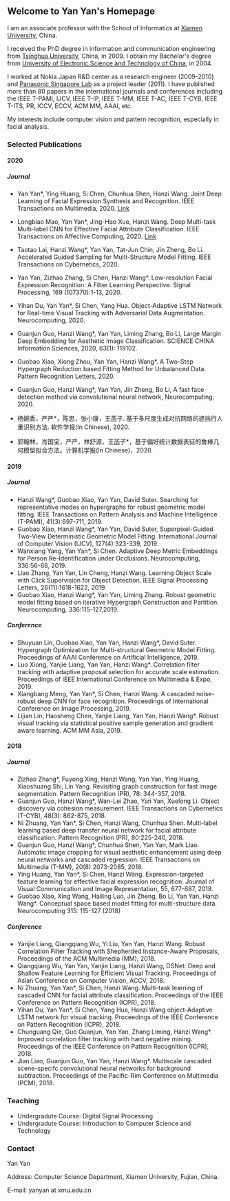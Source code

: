 ## Welcome to Yan Yan's Homepage

I am an associate professor with the School of Informatics at [Xiamen University](http://www.xmu.edu.cn), China. 

I received the PhD  degree in information and communication engineering from [Tsinghua University](http://www.tsinghua.edu.cn), China, in 2009.
I obtain my Bachelor's degree from [University of Electronic Science and Technology of China](http://www.uestc.edu.cn), in 2004.

I worked at Nokia Japan R&D center as a research engineer (2009-2010) and [Panasonic Singapore Lab](http://www.prdcsg.panasonic.com.sg/) as a project leader (2011). I have  published more than 80 papers in the international journals and conferences including the IEEE T-PAMI, IJCV, IEEE T-IP, IEEE T-MM, IEEE T-AC, IEEE T-CYB, IEEE T-ITS, PR, ICCV, ECCV, ACM MM, AAAI, etc. 

My interests include computer vision and pattern recognition, especially in facial analysis.

### Selected Publications

####  2020
##### Journal
- Yan Yan*, Ying Huang, Si Chen, Chunhua Shen, Hanzi Wang. Joint Deep Learning of Facial Expression Synthesis and Recognition. IEEE Transactions on Multimedia, 2020. [Link](https://ieeexplore.ieee.org/abstract/document/8943107)
- Longbiao Mao, Yan Yan*, Jing-Hao Xue, Hanzi Wang. Deep Multi-task Multi-label CNN for Effective Facial Attribute Classification. IEEE Transactions on Affective Computing, 2020. [Link](https://ieeexplore.ieee.org/document/8967026)
- Taotao Lai, Hanzi Wang*, Yan Yan, Tat-Jun Chin, Jin Zheng, Bo Li. Accelerated Guided Sampling for Multi-Structure Model Fitting. IEEE Transactions on Cybernetics, 2020.
- Yan Yan, Zizhao Zhang, Si Chen, Hanzi Wang*. Low-resolution Facial Expression Recognition: A Filter Learning Perspective. Signal Processing, 169 (107370):1-13, 2020.
- Yihan Du, Yan Yan*, Si Chen, Yang Hua. Object-Adaptive LSTM Network for Real-time Visual Tracking with Adversarial Data Augmentation. Neurocomputing, 2020.
- Guanjun Guo, Hanzi Wang*, Yan Yan, Liming Zhang, Bo Li, Large Margin Deep Embedding for Aesthetic Image Classification. SCIENCE CHINA Information Sciences, 2020, 63(1): 119102.
- Guobao Xiao, Xiong Zhou, Yan Yan, Hanzi Wang*.  A Two-Step Hypergraph Reduction based Fitting Method for Unbalanced Data. Pattern Recognition Letters, 2020.
- Guanjun Guo, Hanzi Wang*, Yan Yan, Jin Zheng, Bo Li, A fast face detection method via convolutional neural network, Neurocomputing, 2020.

- 杨婉香，严严*，陈思，张小康，王菡子. 基于多尺度生成对抗网络的遮挡行人重识别方法. 软件学报(In Chinese), 2020.
- 郭翰林，肖国宝，严严，林舒源，王菡子*，基于偏好统计数据表征的鲁棒几何模型拟合方法。计算机学报(In Chinese)，2020.


#### 2019
##### Journal
- Hanzi Wang*, Guobao Xiao, Yan Yan, David Suter. Searching for representative modes on hypergraphs for robust geometric model fitting. IEEE Transactions on Pattern Analysis and Machine Intelligence (T-PAMI), 41(3):697-711, 2019.
- Guobao Xiao, Hanzi Wang*, Yan Yan, David Suter, Superpixel-Guided Two-View Deterministic Geometric Model Fitting. International Journal of Computer Vision (IJCV), 127(4):323-339, 2019.
- Wanxiang Yang, Yan Yan*, Si Chen. Adaptive Deep Metric Embeddings for Person Re-Identification under Occlusions. Neurocomputing, 336:56-66, 2019.
- Liao Zhang, Yan Yan, Lin Cheng, Hanzi Wang. Learning Object Scale with Click Supervision for Object Detection. IEEE Signal Processing Letters, 26(11):1618-1622, 2019.
- Guobao Xiao, Hanzi Wang*, Yan Yan, Liming Zhang. Robust geometric model fitting based on iterative Hypergraph Construction and Partition. Neurocomputing, 336:115-127,2019.

##### Conference
- Shuyuan Lin, Guobao Xiao, Yan Yan, Hanzi Wang*, David Suter. Hypergraph Optimization for Multi-structural Geometric Model Fitting. Proceedings of AAAI Conference on Artificial Intelligence, 2019.
- Luo Xiong, Yanjie Liang, Yan Yan, Hanzi Wang*. Correlation filter tracking with adaptive proposal selection for accurate scale estimation. Proceedings of IEEE International Conference on Multimedia & Expo, 2019.
- Xiangbang Meng, Yan Yan*, Si Chen, Hanzi Wang. A cascaded noise-robust deep CNN for face recognition. Proceedings of International Conference on Image Processing, 2019.
- Lijian Lin, Haosheng Chen, Yanjie Liang, Yan Yan, Hanzi Wang*. Robust visual tracking via statistical positive sample generation and gradient aware learning. ACM MM Asia, 2019.

#### 2018
##### Journal
- Zizhao Zhang*, Fuyong Xing, Hanzi Wang, Yan Yan, Ying Huang, Xiaoshuang Shi, Lin Yang. Revisiting graph construction for fast image segmentation. Pattern Recognition (PR), 78: 344-357, 2018.
- Guanjun Guo, Hanzi Wang*, Wan-Lei Zhao, Yan Yan, Xuelong Li. Object discovery via cohesion measurement. IEEE Transactions on Cybernetics (T-CYB), 48(3): 862-875, 2018.
- Ni Zhuang, Yan Yan*, Si Chen, Hanzi Wang, Chunhua Shen. Multi-label learning based deep transfer neural network for facial attribute classification. Pattern Recognition (PR), 80:225-240, 2018.
- Guanjun Guo, Hanzi Wang*, Chunhua Shen, Yan Yan, Mark Liao. Automatic image cropping for visual aesthetic enhancement using deep neural networks and cascaded regression. IEEE Transactions on Multimedia (T-MM), 20(8):2073-2085, 2018.
- Ying Huang, Yan Yan*, Si Chen, Hanzi Wang. Expression-targeted feature learning for effective facial expression recognition. Journal of Visual Communication and Image Representation, 55, 677-687, 2018.
- Guobao Xiao, Xing Wang, Hailing Luo, Jin Zheng, Bo Li, Yan Yan, Hanzi Wang*. Conceptual space based model fitting for multi-structure data. Neurocomputing 315: 115-127 (2018)
##### Conference
- Yanjie Liang, Qiangqiang Wu, Yi Liu, Yan Yan, Hanzi Wang. Robust Correlation Filter Tracking with Shepherded Instance-Aware Proposals, Proceedings of the ACM Multimedia (MM), 2018.
- Qiangqiang Wu, Yan Yan, Yanjie Liang, Hanzi Wang, DSNet: Deep and Shallow Feature Learning for Efficient Visual Tracking. Proceedings of Asian Conference on Computer Vision, ACCV, 2018.
- Ni Zhuang, Yan Yan*, Si Chen, Hanzi Wang. Multi-task learning of cascaded CNN for facial attribute classification. Proceedings of the IEEE Conference on Pattern Recognition (ICPR), 2018.
- Yihan Du, Yan Yan*, Si Chen, Yang Hua, Hanzi Wang object-Adaptive LSTM network for visual tracking. Proceedings of the IEEE Conference on Pattern Recognition (ICPR), 2018.
- Chunguang Qie, Guo Guanjun, Yan Yan, Zhang Liming, Hanzi Wang*. Improved correlation filter tracking with hard negative mining. Proceedings of the IEEE Conference on Pattern Recognition (ICPR), 2018.
- Jian Liao, Guanjun Guo, Yan Yan, Hanzi Wang*. Multiscale cascaded scene-specifc convolutional neural networks for background subtraction. Proceedings of the Pacific-Rim Conference on Multimedia (PCM), 2018.

### Teaching
- Undergradute Course: Digital Signal Processing
- Undergradute Course: Introduction to Computer Science and Technology


### Contact

Yan Yan 

Address: Computer Science Department, Xiamen University, Fujian, China.

E-mail: yanyan at xmu.edu.cn
